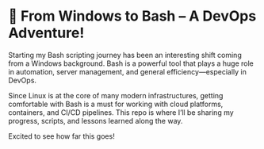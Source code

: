 # 🚀 From Windows to Bash – A DevOps Adventure!

Starting my Bash scripting journey has been an interesting shift coming from a Windows background. Bash is a powerful tool that plays a huge role in automation, server management, and general efficiency—especially in DevOps.

Since Linux is at the core of many modern infrastructures, getting comfortable with Bash is a must for working with cloud platforms, containers, and CI/CD pipelines. This repo is where I’ll be sharing my progress, scripts, and lessons learned along the way.

Excited to see how far this goes! 

